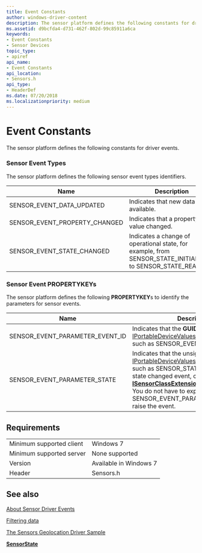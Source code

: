 ```yaml
---
title: Event Constants
author: windows-driver-content
description: The sensor platform defines the following constants for driver events.
ms.assetid: d9bcfda4-d731-462f-802d-99c85911a6ca
keywords:
- Event Constants
- Sensor Devices
topic_type:
- apiref
api_name:
- Event Constants
api_location:
- Sensors.h
api_type:
- HeaderDef
ms.date: 07/20/2018
ms.localizationpriority: medium
---
```


# Event Constants


The sensor platform defines the following constants for driver events.

### Sensor Event Types

The sensor platform defines the following sensor event types identifiers.

|Name|Description|
|--|--|
|SENSOR_EVENT_DATA_UPDATED|Indicates that new data is available.|
|SENSOR_EVENT_PROPERTY_CHANGED|Indicates that a property value changed.|
|SENSOR_EVENT_STATE_CHANGED|Indicates a change of operational state, for example, from SENSOR_STATE_INITIALIZING to SENSOR_STATE_READY.|

 

### Sensor Event PROPERTYKEYs

The sensor platform defines the following **PROPERTYKEY**s to identify the parameters for sensor events.

|Name|Description|
|--|--|
|SENSOR_EVENT_PARAMETER_EVENT_ID|Indicates that the <strong>GUID</strong> value in [IPortableDeviceValues](http://go.microsoft.com/fwlink/p/?linkid=131486) is an event type ID, such as SENSOR_EVENT_DATA_UPDATED.|
|SENSOR_EVENT_PARAMETER_STATE|Indicates that the unsigned integer value in [IPortableDeviceValues](http://go.microsoft.com/fwlink/p/?linkid=131486) is a sensor state, such as SENSOR_STATE_READY. To raise a state changed event, call [<strong>ISensorClassExtension::PostStateChange</strong>](https://docs.microsoft.com/windows-hardware/drivers/ddi/content/sensorsclassextension/nf-sensorsclassextension-isensorclassextension-poststatechange). You do not have to explicitly specify SENSOR_EVENT_PARAMETER_STATE to raise the event.|

 

Requirements
------------

| | |
|--|--|
| Minimum supported client | Windows 7 |
| Minimum supported server | None supported |
| Version | Available in Windows 7|
| Header | Sensors.h |



## See also


[About Sensor Driver Events](about-sensor-driver-events.md)

[Filtering data](filtering-data.md)

[The Sensors Geolocation Driver Sample](https://docs.microsoft.com/windows-hardware/drivers/gnss/sensors-geolocation-driver-sample)

[**SensorState**](https://docs.microsoft.com/windows-hardware/drivers/ddi/content/sensorsclassextension/ne-sensorsclassextension-__midl___midl_itf_windowssensorclassextension_0000_0000_0001)

 

 






